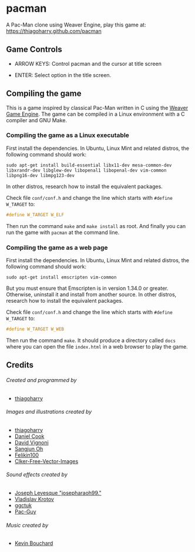 # pacman

A Pac-Man clone using Weaver Engine, play this game at:
https://thiagoharry.github.com/pacman

## Game Controls

* ARROW KEYS: Control pacman and the cursor at title screen

* ENTER: Select option in the title screen.

## Compiling the game

This is a game inspired by classical Pac-Man written in C using the
[Weaver Game Engine](https://thiagoharry.github.io/weaver/). The game
can be compiled in a Linux environment with a C compiler and GNU Make.

### Compiling the game as a Linux executable

First install the dependencies. In Ubuntu, Linux Mint and related
distros, the following command should work:

```
sudo apt-get install build-essential libx11-dev mesa-common-dev libxrandr-dev libglew-dev libopenal1 libopenal-dev vim-common libpng16-dev libmpg123-dev
```
In other distros, research how to install the equivalent packages.

Check file `conf/conf.h` and change the line which starts with
`#define W_TARGET` to:

```C
#define W_TARGET W_ELF
```

Then run the command `make` and `make install` as root. And finally you can run the game with
`pacman` at the command line.

### Compiling the game as a web page

First install the dependencies. In Ubuntu, Linux Mint and related
distros, the following command should work:

```
sudo apt-get install emscripten vim-common
```

But you must ensure that Emscripten is in version 1.34.0 or
greater. Otherwise, uninstall it and install from another source. In
other distros, research how to install the equivalent packages.

Check file `conf/conf.h` and change the line which starts with
`#define W_TARGET` to:

```C
#define W_TARGET W_WEB
```

Then run the command `make`. It should produce a directory called
`docs` where you can open the file `index.html` in a web browser to play
the game.

## Credits

###### Created and programmed by

* [thiagoharry](https://github.com/thiagoharry/)

###### Images and illustrations created by

* [thiagoharry](https://github.com/thiagoharry/)
* [Daniel Cook](http://www.lostgarden.com/2007/05/dancs-miraculously-flexible-game.html)
* [David Vignoni](http://www.icon-king.com/)
* [Sangjun Oh](https://pixabay.com/en/users/JJuni-27151/)
* [Felikin100](https://pixabay.com/en/users/Felikin100-3374205/)
* [Clker-Free-Vector-Images](https://pixabay.com/en/users/Clker-Free-Vector-Images-3736/)

###### Sound effects created by

* [Joseph Levesque "josepharaoh99."](https://freesound.org/people/josepharaoh99/)
* [Vladislav Krotov](https://opengameart.org/users/vinrax)
* [ggctuk](https://freesound.org/people/ggctuk/)
* [Pac-Guy](https://opengameart.org/content/pac-guy)

###### Music created by

* [Kevin Bouchard](https://www.youtube.com/channel/UCcGuSbMWfKhHBl0YDmBsmQA)

